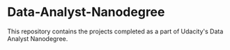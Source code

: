 # Data-Analyst-Nanodegree
This repository contains the projects completed as a part of Udacity's Data Analyst Nanodegree.

